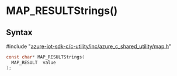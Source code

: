 # MAP_RESULTStrings()

## Syntax

\#include "[azure-iot-sdk-c/c-utility/inc/azure_c_shared_utility/map.h](../iot-c-ref-map-h.md)"  
```C
const char* MAP_RESULTStrings(
  MAP_RESULT  value
);
```

